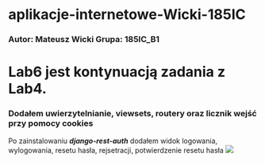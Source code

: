 # aplikacje-internetowe-Wicki-185IC

### Autor: Mateusz Wicki Grupa: 185IC_B1

# Lab6 jest kontynuacją zadania z Lab4.
### Dodałem uwierzytelnianie, viewsets, routery oraz licznik wejść przy pomocy cookies

Po zainstalowaniu ***django-rest-auth*** dodałem widok logowania, wylogowania, resetu hasła, rejsetracji, potwierdzenie resetu hasła
![](https://imgur.com/a/ky7Js3t)
